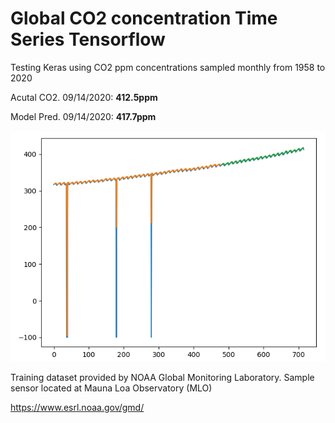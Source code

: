 # Global CO2 concentration Time Series Tensorflow

Testing Keras using CO2 ppm concentrations sampled monthly from 1958 to 2020

Acutal CO2. 09/14/2020:  **412.5ppm** 

Model Pred. 09/14/2020: **417.7ppm**

![Image of plot using uncleaned set](https://github.com/MaximeCaudebec/CO2_TimeSeries_TensorFlow/blob/master/co2_MLO.png)

Training dataset provided by NOAA Global Monitoring Laboratory. Sample sensor located at Mauna Loa Observatory (MLO)

https://www.esrl.noaa.gov/gmd/
